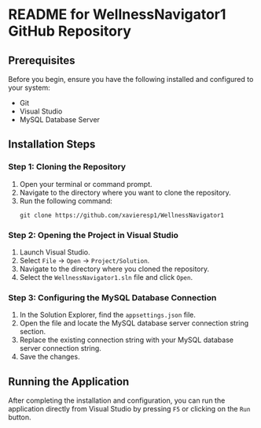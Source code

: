 # README for WellnessNavigator1 GitHub Repository
## Prerequisites
Before you begin, ensure you have the following installed and configured to your system:
- Git
- Visual Studio
- MySQL Database Server

## Installation Steps

### Step 1: Cloning the Repository
1. Open your terminal or command prompt.
2. Navigate to the directory where you want to clone the repository.
3. Run the following command:
   ```
   git clone https://github.com/xavieresp1/WellnessNavigator1
   ```
### Step 2: Opening the Project in Visual Studio
1. Launch Visual Studio.
2. Select `File` -> `Open` -> `Project/Solution`.
3. Navigate to the directory where you cloned the repository.
4. Select the `WellnessNavigator1.sln` file and click `Open`.

### Step 3: Configuring the MySQL Database Connection
1. In the Solution Explorer, find the `appsettings.json` file.
2. Open the file and locate the MySQL database server connection string section.
3. Replace the existing connection string with your MySQL database server connection string.
4. Save the changes.

## Running the Application
After completing the installation and configuration, you can run the application directly from Visual Studio by pressing `F5` or clicking on the `Run` button.
